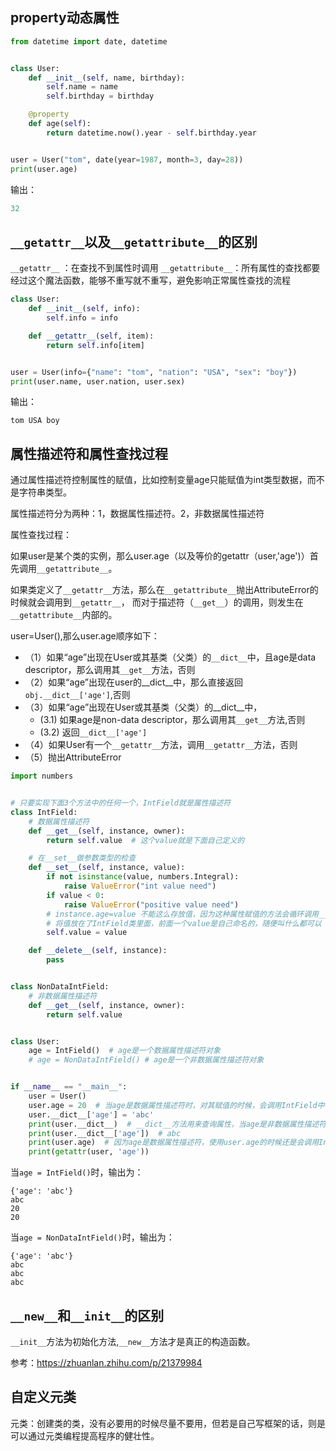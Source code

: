 ## property动态属性

```python
from datetime import date, datetime


class User:
    def __init__(self, name, birthday):
        self.name = name
        self.birthday = birthday

    @property
    def age(self):
        return datetime.now().year - self.birthday.year


user = User("tom", date(year=1987, month=3, day=28))
print(user.age)
```
输出：
```python
32
```

## `__getattr__`以及`__getattribute__`的区别

`__getattr__` ：在查找不到属性时调用
`__getattribute__`：所有属性的查找都要经过这个魔法函数，能够不重写就不重写，避免影响正常属性查找的流程

```python
class User:
    def __init__(self, info):
        self.info = info

    def __getattr__(self, item):
        return self.info[item]


user = User(info={"name": "tom", "nation": "USA", "sex": "boy"})
print(user.name, user.nation, user.sex)
```

输出：

```
tom USA boy
```

##  属性描述符和属性查找过程

通过属性描述符控制属性的赋值，比如控制变量age只能赋值为int类型数据，而不是字符串类型。

属性描述符分为两种：1，数据属性描述符。2，非数据属性描述符

属性查找过程：

如果user是某个类的实例，那么user.age（以及等价的getattr（user,'age')）首先调用`__getattribute__`。

如果类定义了`__getattr__`方法，那么在`__getattribute__`抛出AttributeError的时候就会调用到`__getattr__`，
而对于描述符（`__get__`）的调用，则发生在`__getattribute__`内部的。

user=User(),那么user.age顺序如下：

- （1）如果“age”出现在User或其基类（父类）的`__dict__`中，且age是data descriptor，那么调用其`__get__`方法，否则
- （2）如果“age”出现在user的__dict__中，那么直接返回`obj.__dict__['age']`,否则
- （3）如果“age”出现在User或其基类（父类）的__dict__中，
    - (3.1) 如果age是non-data descriptor，那么调用其`__get__`方法,否则
    - (3.2) 返回`__dict__['age']`
- （4）如果User有一个`__getattr__`方法，调用`__getattr__`方法，否则
- （5）抛出AttributeError


```python
import numbers


# 只要实现下面3个方法中的任何一个，IntField就是属性描述符
class IntField:
    # 数据属性描述符
    def __get__(self, instance, owner):
        return self.value  # 这个value就是下面自己定义的

    # 在__set__做参数类型的检查
    def __set__(self, instance, value):
        if not isinstance(value, numbers.Integral):
            raise ValueError("int value need")
        if value < 0:
            raise ValueError("positive value need")
        # instance.age=value 不能这么存放值，因为这种属性赋值的方法会循环调用__set__方法
        # 将值放在了IntField类里面，前面一个value是自己命名的，随便叫什么都可以
        self.value = value

    def __delete__(self, instance):
        pass


class NonDataIntField:
    # 非数据属性描述符
    def __get__(self, instance, owner):
        return self.value


class User:
    age = IntField()  # age是一个数据属性描述符对象
    # age = NonDataIntField() # age是一个非数据属性描述符对象


if __name__ == "__main__":
    user = User()
    user.age = 20  # 当age是数据属性描述符时，对其赋值的时候，会调用IntField中的__set__方法,该值进入IntField的value中，而不会进入user的__dict__中
    user.__dict__['age'] = 'abc'
    print(user.__dict__)  # __dict__方法用来查询属性，当age是非数据属性描述符时，age就会进入user的属性中：{'age': 20}
    print(user.__dict__['age'])  # abc
    print(user.age)  # 因为age是数据属性描述符，使用user.age的时候还是会调用IntField中的value值，而不会调用user的属性值abc
    print(getattr(user, 'age'))

```

当`age = IntField()`时，输出为：

```
{'age': 'abc'}
abc
20
20
```

当`age = NonDataIntField()`时，输出为：
```
{'age': 'abc'}
abc
abc
abc
```

## `__new__`和`__init__`的区别


`__init__`方法为初始化方法,`__new__`方法才是真正的构造函数。

参考：https://zhuanlan.zhihu.com/p/21379984

## 自定义元类

元类：创建类的类，没有必要用的时候尽量不要用，但若是自己写框架的话，则是可以通过元类编程提高程序的健壮性。


